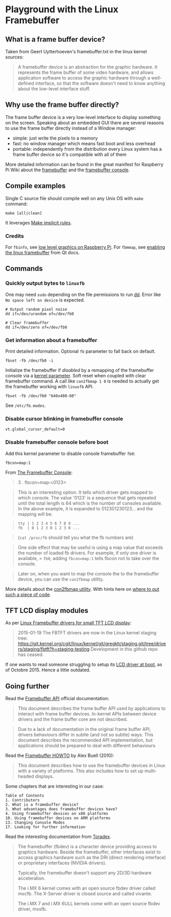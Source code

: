 # Playground with the Linux Framebuffer

## What is a frame buffer device?

Taken from Geert Uytterhoeven's framebuffer.txt in the linux kernel sources:

> A framebuffer device is an abstraction for the graphic hardware. It represents
> the frame buffer of some video hardware, and allows application software to
> access the graphic hardware through a well-defined interface, so that the
> software doesn't need to know anything about the low-level interface stuff.

## Why use the frame buffer directly?

The frame buffer device is a very low-level interface to display something on
the screen. Speaking about an embedded GUI there are several reasons to use the
frame buffer directly instead of a Window manager:

- simple: just write the pixels to a memory
- fast: no window manager which means fast boot and less overhead
- portable: independently from the distribution every Linux system has a frame
buffer device so it's compatible with all of them

More detailed information can be found in the great manifest for Raspberry Pi
Wiki about the [framebuffer][framebuffer] and the [framebuffer
console][framebuffer-console].

## Compile examples

Single C source file should compile well on any Unix OS with `make` command:

    make [all|clean]

It leverages [Make implicit rules][make-implicit-rules].

### Credits

For `fbinfo`, see [low level graphics on Raspberry Pi][fbinfo]. For `fbmmap`,
see [enabling the linux framebuffer][fbmmap] from Qt docs.

## Commands

### Quickly output bytes to `linuxfb`

One may need `sudo` depending on the file permissions to run [dd][dd].
Error like `No space left on device` is expected.

    # Output random pixel noise
    dd if=/dev/urandom of=/dev/fb0

    # Clear framebuffer
    dd if=/dev/zero of=/dev/fb0

### Get information about a framebuffer

Print detailed information. Optional `fb` parameter to fall back on default.

    fbset -fb /dev/fb0 -i

Initialize the framebuffer if _disabled_ by a remapping of the framebuffer
console via a [kernel parameter][kernel-parameter]. Soft reset when coupled with
clear framebuffer command. A call like `con2fbmap 1 0` is needed to actually get
the framebuffer working with `linuxfb` API.

    fbset -fb /dev/fb0 "640x480-60"

See `/etc/fb.modes`.

### Disable cursor blinking in framebuffer console

    vt.global_cursor_default=0

### Disable framebuffer console before boot

Add this kernel parameter to disable console framebuffer `fb0`:

    fbcon=map:1

From [The Framebuffer Console][kernel-framebuffer-console]:

> 3 . fbcon=map:<0123>

> This is an interesting option. It tells which driver gets mapped to which
> console. The value '0123' is a sequence that gets repeated until the total
> length is 64 which is the number of consoles available. In the above example,
> it is expanded to 012301230123... and the mapping will be:

>     tty | 1 2 3 4 5 6 7 8 9 ...
>     fb  | 0 1 2 3 0 1 2 3 0 ...

> (`cat /proc/fb` should tell you what the fb numbers are)

> One side effect that may be useful is using a map value that exceeds the
> number of loaded fb drivers. For example, if only one driver is available,
    > `fb0`, adding `fbcon=map:1` tells fbcon not to take over the console.

> Later on, when you want to map the console the to the framebuffer device, you
> can use the `con2fbmap` utility.

More details about the [con2fbmap utility][con2fbmap].
With hints here on [where to put such a piece of code][etc-rc-local].

## TFT LCD display modules

As per [Linux Framebuffer drivers for small TFT LCD display][git-notro-fbtft]:

> 2015-01-19
> The FBTFT drivers are now in the Linux kernel staging tree:
> https://git.kernel.org/cgit/linux/kernel/git/gregkh/staging.git/tree/drivers/staging/fbtft?h=staging-testing
> Development in this github repo has ceased.

If one wants to read someone struggling to setup its [LCD driver at
boot][lcd-driver-boot], as of Octobre 2015. Hence a little outdated.

## Going further

Read the [Framebuffer API][kernel-framebuffer-api] official documentation:

> This document describes the frame buffer API used by applications to interact with
> frame buffer devices. In-kernel APIs between device drivers and the frame buffer
> core are not described.

> Due to a lack of documentation in the original frame buffer API, drivers
> behaviours differ in subtle (and not so subtle) ways. This document describes the
> recommended API implementation, but applications should be prepared to deal with
> different behaviours

Read the [Framebuffer HOWTO][framebuffer-howto] by Alex Buell (2010):

> This document describes how to use the framebuffer devices in Linux with a
> variety of platforms. This also includes how to set up multi-headed
> displays.

Some chapters that are interesting in our case:

    Table of Contents
    1. Contributors
    2. What is a framebuffer device?
    3. What advantages does framebuffer devices have?
    4. Using framebuffer devices on x86 platforms
    10. Using framebuffer devices on ARM platforms
    13. Changing Console Modes
    17. Looking for further information

Read the interesting documentation from [Toradex][framebuffer-linux].

> The framebuffer (fbdev) is a character device providing access to graphics
> hardware. Beside the framebuffer, other interfaces exist to access graphics
> hardware such as the DRI (direct rendering interface) or proprietary interfaces
> (NVIDIA drivers).
>
> Typically, the framebuffer doesn't support any 2D/3D hardware acceleration.
>
> The i.MX 6 kernel comes with an open source fbdev driver called
> mxcfb. The X-Server driver is closed source and called vivante.
>
> The i.MX 7 and i.MX 6ULL kernels come with an open source fbdev driver, mxsfb.

[make-implicit-rules]:https://www.gnu.org/software/make/manual/html_node/Implicit-Rules.html
[fbinfo]:http://raspberrycompote.blogspot.com/2012/12/low-level-graphics-on-raspberry-pi-part_9509.html
[fbmmap]:https://doc.qt.io/archives/3.3/emb-framebuffer-howto.html
[lfb-commandline]:https://unix.stackexchange.com/questions/192206
[framebuffer-console]:https://github.com/FrankBau/raspi-repo-manifest/wiki/fbcon
[framebuffer]:https://github.com/FrankBau/raspi-repo-manifest/wiki/framebuffer
[kernel-parameter]:https://github.com/FrankBau/raspi-repo-manifest/wiki/kernel-parameter
[dd]:https://github.com/FrankBau/raspi-repo-manifest/wiki/dd
[kernel-framebuffer-api]:https://www.kernel.org/doc/Documentation/fb/api.txt
[kernel-framebuffer-console]:https://www.kernel.org/doc/Documentation/fb/fbcon.txt
[con2fbmap]:https://github.com/notro/fbtft/wiki/Framebuffer-use#console
[etc-rc-local]:https://www.raspberrypi.org/forums/viewtopic.php?t=222402
[git-notro-fbtft]:https://github.com/notro/fbtft
[lcd-driver-boot]:https://www.raspberrypi.org/forums/viewtopic.php?t=123676
[framebuffer-howto]:https://www.tldp.org/HOWTO/text/Framebuffer-HOWTO
[framebuffer-linux]:https://developer.toradex.com/knowledge-base/framebuffer-linux
